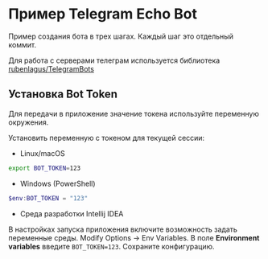 # Пример Telegram Echo Bot

Пример создания бота в трех шагах. Каждый шаг это отдельный коммит.

Для работа с серверами телеграм используется библиотека
[rubenlagus/TelegramBots](https://github.com/rubenlagus/TelegramBots)

## Установка Bot Token

Для передачи в приложение значение токена используйте переменную окружения.

Установить переменную с токеном для текущей сессии:

- Linux/macOS

```bash
export BOT_TOKEN=123
```

- Windows (PowerShell)

```powershell
$env:BOT_TOKEN = "123"
```

- Среда разработки Intellij IDEA

В настройках запуска приложения включите возможность задать переменные среды.
Modify Options → Env Variables. В поле **Environment variables** введите
`BOT_TOKEN=123`. Сохраните конфигурацию.